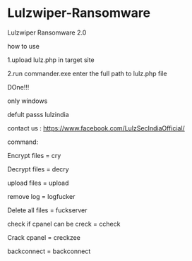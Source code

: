 # Lulzwiper-Ransomware
Lulzwiper Ransomware 2.0

how to use

1.upload lulz.php in target site

2.run commander.exe enter the full path to lulz.php file

DOne!!!

only windows

defult passs lulzindia
 
contact us : https://www.facebook.com/LulzSecIndiaOfficial/
                                                                   
command:

Encrypt files = cry

Decrypt files = decry                                                                            

upload files = upload                                                                            

remove log = logfucker                                                                           

Delete all files = fuckserver                                                                    

check if cpanel can be creck = ccheck

Crack cpanel =  creckzee  

backconnect = backconnect

